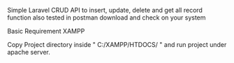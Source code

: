 Simple Laravel CRUD API to insert, update, delete and get all record function also tested in postman 
download and check on your system

Basic Requirement
XAMPP 

Copy Project directory inside " C:/XAMPP/HTDOCS/ " and run project under apache server.